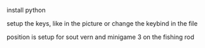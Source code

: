 install python

setup the keys, like in the picture or change the keybind in the file

position is setup for sout vern and minigame 3 on the fishing rod
